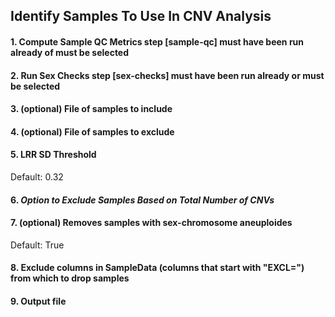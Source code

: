 ## Identify Samples To Use In CNV Analysis

#### 1. Compute Sample QC Metrics step [sample-qc] must have been run already of must be selected

#### 2. Run Sex Checks step [sex-checks] must have been run already or must be selected

#### 3. (optional) File of samples to include

#### 4. (optional) File of samples to exclude

#### 5. LRR SD Threshold
Default: 0.32

#### 6. *Option to Exclude Samples Based on Total Number of CNVs*

#### 7. (optional) Removes samples with sex-chromosome aneuploides
Default: True

#### 8. Exclude columns in SampleData (columns that start with "EXCL=") from which to drop samples

#### 9. Output file